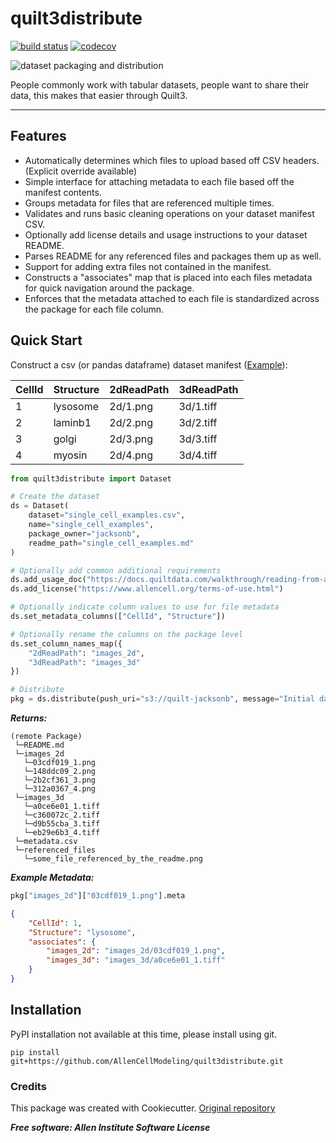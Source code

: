 # quilt3distribute

[![build status](https://travis-ci.com/AllenCellModeling/quilt3distribute.svg?branch=master)](https://travis-ci.com/AllenCellModeling/quilt3distribute)
[![codecov](https://codecov.io/gh/AllenCellModeling/quilt3distribute/branch/master/graph/badge.svg)](https://codecov.io/gh/AllenCellModeling/quilt3distribute)


![dataset packaging and distribution](http://www.allencell.org/uploads/8/1/9/9/81996008/published/automatingaccess-button-3_2.png?1549322257)

People commonly work with tabular datasets, people want to share their data, this makes that easier through Quilt3.

---

## Features
* Automatically determines which files to upload based off CSV headers. (Explicit override available)
* Simple interface for attaching metadata to each file based off the manifest contents.
* Groups metadata for files that are referenced multiple times.
* Validates and runs basic cleaning operations on your dataset manifest CSV.
* Optionally add license details and usage instructions to your dataset README.
* Parses README for any referenced files and packages them up as well.
* Support for adding extra files not contained in the manifest.
* Constructs a "associates" map that is placed into each files metadata for quick navigation around the package.
* Enforces that the metadata attached to each file is standardized across the package for each file column.

## Quick Start
Construct a csv (or pandas dataframe) dataset manifest ([Example](quilt3distribute/tests/data/example.csv)):

| CellId | Structure | 2dReadPath | 3dReadPath |
|--------|-----------|------------|------------|
| 1      | lysosome  | 2d/1.png   | 3d/1.tiff  |
| 2      | laminb1   | 2d/2.png   | 3d/2.tiff  |
| 3      | golgi     | 2d/3.png   | 3d/3.tiff  |
| 4      | myosin    | 2d/4.png   | 3d/4.tiff  |

```python
from quilt3distribute import Dataset

# Create the dataset
ds = Dataset(
    dataset="single_cell_examples.csv",
    name="single_cell_examples",
    package_owner="jacksonb",
    readme_path="single_cell_examples.md"
)

# Optionally add common additional requirements
ds.add_usage_doc("https://docs.quiltdata.com/walkthrough/reading-from-a-package")
ds.add_license("https://www.allencell.org/terms-of-use.html")

# Optionally indicate column values to use for file metadata
ds.set_metadata_columns(["CellId", "Structure"])

# Optionally rename the columns on the package level
ds.set_column_names_map({
    "2dReadPath": "images_2d",
    "3dReadPath": "images_3d"
})

# Distribute
pkg = ds.distribute(push_uri="s3://quilt-jacksonb", message="Initial dataset example")
```

***Returns:***
```
(remote Package)
 └─README.md
 └─images_2d
   └─03cdf019_1.png
   └─148ddc09_2.png
   └─2b2cf361_3.png
   └─312a0367_4.png
 └─images_3d
   └─a0ce6e01_1.tiff
   └─c360072c_2.tiff
   └─d9b55cba_3.tiff
   └─eb29e6b3_4.tiff
 └─metadata.csv
 └─referenced_files
   └─some_file_referenced_by_the_readme.png
```

***Example Metadata:***
```python
pkg["images_2d"]["03cdf019_1.png"].meta
```
```json
{
    "CellId": 1,
    "Structure": "lysosome",
    "associates": {
        "images_2d": "images_2d/03cdf019_1.png",
        "images_3d": "images_3d/a0ce6e01_1.tiff"
    }
}
```

## Installation
PyPI installation not available at this time, please install using git.

`pip install git+https://github.com/AllenCellModeling/quilt3distribute.git`


### Credits

This package was created with Cookiecutter. [Original repository](https://github.com/audreyr/cookiecutter)


***Free software: Allen Institute Software License***
